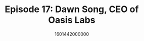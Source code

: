 ---
templateKey: podcast-episode
public: true
url: podcast/episode-17-dawn-song
title: " Episode 17: Dawn Song, CEO of Oasis Labs "
description:  Go down the rabbit hole with Dawn Song, Professor of Computer Science at UC Berkeley and CEO of Oasis Labs. We dive deep into the challenges we face in the digital world, why we are at the inflection point for data privacy, and her vision for building a responsible data economy. 
date: 1601442000000
featuredimage: /img/podcast/EpisodeHeader_Website_DSong.jpg
socialimage: https://www.orchid.com/img/podcast/EpisodeHeader_DSong.png
platformurls:
 - https://podcasts.apple.com/us/podcast/new-privacy-paradigm-for-the-digital-world-with-dawn-song/id1516705670?i=1000493116709
 - https://open.spotify.com/episode/4iB0F72dyNs8ZRBOD2BcUT
 - https://www.stitcher.com/show/follow-the-white-rabbit/episode/new-privacy-paradigm-for-the-digital-world-with-dawn-song-78193243
 - https://www.deezer.com/us/episode/249863182
 - https://www.podbean.com/media/share/dir-sp98j-ad639e8
 - https://tunein.com/podcasts/Technology-Podcasts/Follow-the-White-Rabbit-p1330281/?topicId=157676803
---